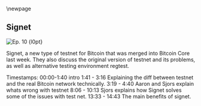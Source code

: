 \newpage
## Signet


![Ep. 10 {l0pt}](qr/10.png)

Signet, a new type of testnet for Bitcoin that was merged into Bitcoin Core last week. They also discuss the original version of testnet and its problems, as well as alternative testing environment regtest.

Timestamps:
00:00-1:40 intro
1:41 - 3:16 Explaining the diff between testnet and the real Bitcoin network technically.
3:19 - 4:40 Aaron and Sjors explain whats wrong with testnet
8:06 - 10:13 Sjors explains how Signet solves some of the issues with test net.
13:33 - 14:43 The main benefits of signet.
